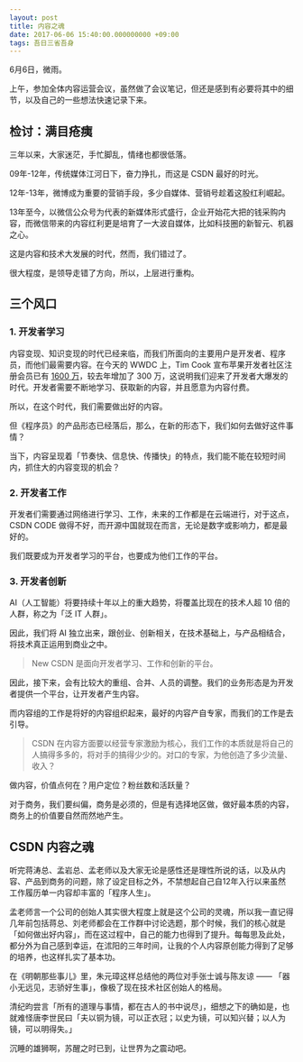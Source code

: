 ```yaml
---
layout: post
title: 内容之魂
date: 2017-06-06 15:40:00.000000000 +09:00
tags: 吾日三省吾身
---
```


6月6日，微雨。

上午，参加全体内容运营会议，虽然做了会议笔记，但还是感到有必要将其中的细节，以及自己的一些想法快速记录下来。

## 检讨：满目疮痍

三年以来，大家迷茫，手忙脚乱，情绪也都很低落。

09年-12年，传统媒体江河日下，奋力挣扎，而这是 CSDN 最好的时光。

12年-13年，微博成为重要的营销手段，多少自媒体、营销号趁着这股红利崛起。

13年至今，以微信公众号为代表的新媒体形式盛行，企业开始花大把的钱采购内容，而微信带来的内容红利更是培育了一大波自媒体，比如科技圈的新智元、机器之心。

这是内容和技术大发展的时代，然而，我们错过了。

很大程度，是领导走错了方向，所以，上层进行重构。

## 三个风口

### 1. 开发者学习

内容变现、知识变现的时代已经来临，而我们所面向的主要用户是开发者、程序员，而他们最需要内容。在今天的 WWDC 上，Tim Cook 宣布苹果开发者社区注册会员已有 [1600 万](http://tech.sina.com.cn/mobile/n/n/2017-06-06/doc-ifyfuzny3393800.shtml)，较去年增加了 300 万，这说明我们迎来了开发者大爆发的时代。开发者需要不断地学习、获取新的内容，并且愿意为内容付费。

所以，在这个时代，我们需要做出好的内容。

但《程序员》的产品形态已经落后，那么，在新的形态下，我们如何去做好这件事情？

当下，内容呈现着「节奏快、信息快、传播快」的特点，我们能不能在较短时间内，抓住大的内容变现的机会？

### 2. 开发者工作

开发者们需要通过网络进行学习、工作，未来的工作都是在云端进行，对于这点，CSDN CODE 做得不好，而开源中国就现在而言，无论是数字或影响力，都是最好的。

我们既要成为开发者学习的平台，也要成为他们工作的平台。

### 3. 开发者创新

AI（人工智能）将要持续十年以上的重大趋势，将覆盖比现在的技术人超 10 倍的人群，称之为「泛 IT 人群」。

因此，我们将 AI 独立出来，跟创业、创新相关，在技术基础上，与产品相结合，将技术真正运用到商业之中。

> New CSDN 是面向开发者学习、工作和创新的平台。

因此，接下来，会有比较大的重组、合并、人员的调整。我们的业务形态是为开发者提供一个平台，让开发者产生内容。

而内容组的工作是将好的内容组织起来，最好的内容产自专家，而我们的工作是去引导。

> CSDN 在内容方面要以经营专家激励为核心，我们工作的本质就是将自己的人搞得多多的，将对手的搞得少少的。对口的专家，为他创造了多少流量、收入？

做内容，价值点何在？用户定位？粉丝数和活跃量？

对于商务，我们要纠偏，商务是必须的，但是有选择地区做，做好最本质的内容，商务上的价值要自然而然地产生。

## CSDN 内容之魂

听完蒋涛总、孟岩总、孟老师以及大家无论是感性还是理性所说的话，以及从内容、产品到商务的问题，除了设定目标之外，不禁想起自己自12年入行以来虽然工作履历单一内容却丰富的「程序人生」。

孟老师言一个公司的创始人其实很大程度上就是这个公司的灵魂，所以我一直记得几年前包括蒋总、刘老师都会在工作群中讨论选题，那个时候，我们的核心就是「如何做出好内容」，而在这过程中，自己的能力也得到了提升。每每思及此处，都分外为自己感到幸运，在沭阳的三年时间，让我的个人内容原创能力得到了足够的培养，也这样扎实了基本功。

在《明朝那些事儿》里，朱元璋这样总结他的两位对手张士诚与陈友谅 —— 「器小无远见，志骄好生事」，像极了现在技术社区创始人的格局。

清纪昀尝言「所有的道理与事情，都在古人的书中说尽」，细想之下的确如是，也就难怪唐李世民曰「夫以铜为镜，可以正衣冠；以史为镜，可以知兴替；以人为镜，可以明得失。」

沉睡的雄狮啊，苏醒之时已到，让世界为之震动吧。